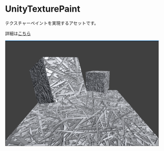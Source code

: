 # UnityTexturePaint

テクスチャーペイントを実現するアセットです。

詳細は[こちら](http://esprog.hatenablog.com/entry/2016/06/04/145713)

<p align="center">
  <img src="GIF.gif" width="600"/>
</p>
